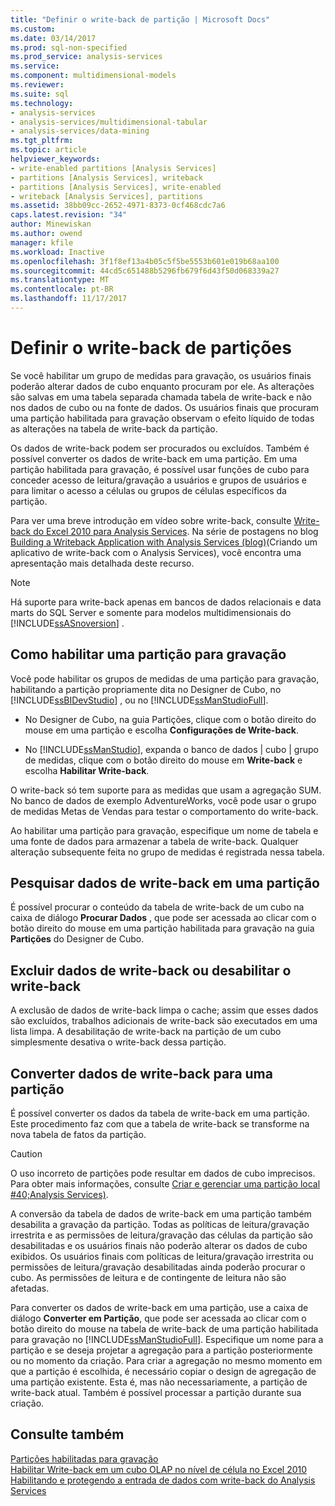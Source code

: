 ```yaml
---
title: "Definir o write-back de partição | Microsoft Docs"
ms.custom: 
ms.date: 03/14/2017
ms.prod: sql-non-specified
ms.prod_service: analysis-services
ms.service: 
ms.component: multidimensional-models
ms.reviewer: 
ms.suite: sql
ms.technology:
- analysis-services
- analysis-services/multidimensional-tabular
- analysis-services/data-mining
ms.tgt_pltfrm: 
ms.topic: article
helpviewer_keywords:
- write-enabled partitions [Analysis Services]
- partitions [Analysis Services], writeback
- partitions [Analysis Services], write-enabled
- writeback [Analysis Services], partitions
ms.assetid: 38bb09cc-2652-4971-8373-0cf468cdc7a6
caps.latest.revision: "34"
author: Minewiskan
ms.author: owend
manager: kfile
ms.workload: Inactive
ms.openlocfilehash: 3f1f8ef13a4b05c5f5be5553b601e019b68aa100
ms.sourcegitcommit: 44cd5c651488b5296fb679f6d43f50d068339a27
ms.translationtype: MT
ms.contentlocale: pt-BR
ms.lasthandoff: 11/17/2017
---
```

# <a name="set-partition-writeback"></a>Definir o write-back de partições
  Se você habilitar um grupo de medidas para gravação, os usuários finais poderão alterar dados de cubo enquanto procuram por ele. As alterações são salvas em uma tabela separada chamada tabela de write-back e não nos dados de cubo ou na fonte de dados. Os usuários finais que procuram uma partição habilitada para gravação observam o efeito líquido de todas as alterações na tabela de write-back da partição.  
  
 Os dados de write-back podem ser procurados ou excluídos. Também é possível converter os dados de write-back em uma partição. Em uma partição habilitada para gravação, é possível usar funções de cubo para conceder acesso de leitura/gravação a usuários e grupos de usuários e para limitar o acesso a células ou grupos de células específicos da partição.  
  
 Para ver uma breve introdução em vídeo sobre write-back, consulte [Write-back do Excel 2010 para Analysis Services](http://go.microsoft.com/fwlink/p/?LinkId=394951). Na série de postagens no blog [Building a Writeback Application with Analysis Services (blog)](http://go.microsoft.com/fwlink/?LinkId=394977)(Criando um aplicativo de write-back com o Analysis Services), você encontra uma apresentação mais detalhada deste recurso.  
  
> [!NOTE]  
>  Há suporte para write-back apenas em bancos de dados relacionais e data marts do SQL Server e somente para modelos multidimensionais do [!INCLUDE[ssASnoversion](../../includes/ssasnoversion-md.md)] .  
  
## <a name="how-to-write-enable-a-partition"></a>Como habilitar uma partição para gravação  
 Você pode habilitar os grupos de medidas de uma partição para gravação, habilitando a partição propriamente dita no Designer de Cubo, no [!INCLUDE[ssBIDevStudio](../../includes/ssbidevstudio-md.md)] , ou no [!INCLUDE[ssManStudioFull](../../includes/ssmanstudiofull-md.md)].  
  
-   No Designer de Cubo, na guia Partições, clique com o botão direito do mouse em uma partição e escolha **Configurações de Write-back**.  
  
-   No [!INCLUDE[ssManStudio](../../includes/ssmanstudio-md.md)], expanda o banco de dados | cubo | grupo de medidas, clique com o botão direito do mouse em **Write-back** e escolha **Habilitar Write-back**.  
  
 O write-back só tem suporte para as medidas que usam a agregação SUM. No banco de dados de exemplo AdventureWorks, você pode usar o grupo de medidas Metas de Vendas para testar o comportamento do write-back.  
  
 Ao habilitar uma partição para gravação, especifique um nome de tabela e uma fonte de dados para armazenar a tabela de write-back. Qualquer alteração subsequente feita no grupo de medidas é registrada nessa tabela.  
  
## <a name="browse-writeback-data-in-a-partition"></a>Pesquisar dados de write-back em uma partição  
 É possível procurar o conteúdo da tabela de write-back de um cubo na caixa de diálogo **Procurar Dados** , que pode ser acessada ao clicar com o botão direito do mouse em uma partição habilitada para gravação na guia **Partições** do Designer de Cubo.  
  
## <a name="delete-writeback-data-or-disable-writeback"></a>Excluir dados de write-back ou desabilitar o write-back  
 A exclusão de dados de write-back limpa o cache; assim que esses dados são excluídos, trabalhos adicionais de write-back são executados em uma lista limpa. A desabilitação de write-back na partição de um cubo simplesmente desativa o write-back dessa partição.  
  
## <a name="convert-writeback-data-to-a-partition"></a>Converter dados de write-back para uma partição  
 É possível converter os dados da tabela de write-back em uma partição. Este procedimento faz com que a tabela de write-back se transforme na nova tabela de fatos da partição.  
  
> [!CAUTION]  
>  O uso incorreto de partições pode resultar em dados de cubo imprecisos. Para obter mais informações, consulte [Criar e gerenciar uma partição local #40;Analysis Services&#41;](../../analysis-services/multidimensional-models/create-and-manage-a-local-partition-analysis-services.md).  
  
 A conversão da tabela de dados de write-back em uma partição também desabilita a gravação da partição. Todas as políticas de leitura/gravação irrestrita e as permissões de leitura/gravação das células da partição são desabilitadas e os usuários finais não poderão alterar os dados de cubo exibidos. Os usuários finais com políticas de leitura/gravação irrestrita ou permissões de leitura/gravação desabilitadas ainda poderão procurar o cubo. As permissões de leitura e de contingente de leitura não são afetadas.  
  
 Para converter os dados de write-back em uma partição, use a caixa de diálogo **Converter em Partição**, que pode ser acessada ao clicar com o botão direito do mouse na tabela de write-back de uma partição habilitada para gravação no [!INCLUDE[ssManStudioFull](../../includes/ssmanstudiofull-md.md)]. Especifique um nome para a partição e se deseja projetar a agregação para a partição posteriormente ou no momento da criação. Para criar a agregação no mesmo momento em que a partição é escolhida, é necessário copiar o design de agregação de uma partição existente. Esta é, mas não necessariamente, a partição de write-back atual. Também é possível processar a partição durante sua criação.  
  
## <a name="see-also"></a>Consulte também  
 [Partições habilitadas para gravação](../../analysis-services/multidimensional-models-olap-logical-cube-objects/partitions-write-enabled-partitions.md)   
 [Habilitar Write-back em um cubo OLAP no nível de célula no Excel 2010](http://go.microsoft.com/fwlink/p/?LinkId=394952)   
 [Habilitando e protegendo a entrada de dados com write-back do Analysis Services](http://go.microsoft.com/fwlink/p/?LinkId=394953)  
  
  
